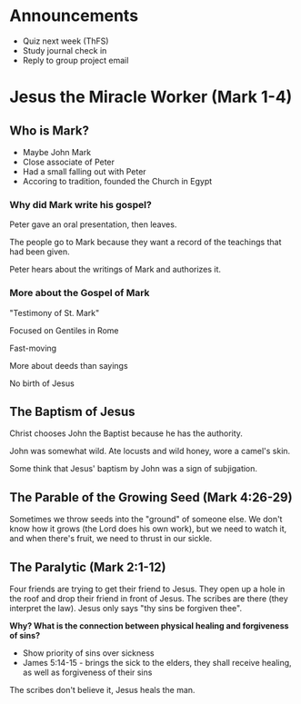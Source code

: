 # Announcements
  * Quiz next week (ThFS)
  * Study journal check in
  * Reply to group project email

# Jesus the Miracle Worker (Mark 1-4)

## Who is Mark?
  * Maybe John Mark
  * Close associate of Peter
  * Had a small falling out with Peter
  * Accoring to tradition, founded the Church in
    Egypt

### Why did Mark write his gospel?
Peter gave an oral presentation, then leaves.

The people go to Mark because they want a record
of the teachings that had been given.

Peter hears about the writings of Mark and
authorizes it.

### More about the Gospel of Mark
"Testimony of St. Mark"

Focused on Gentiles in Rome

Fast-moving

More about deeds than sayings

No birth of Jesus

## The Baptism of Jesus
Christ chooses John the Baptist because he has the
authority.

John was somewhat wild. Ate locusts and wild
honey, wore a camel's skin.

Some think that Jesus' baptism by John was a sign
of subjigation.

## The Parable of the Growing Seed (Mark 4:26-29)
Sometimes we throw seeds into the "ground" of
someone else. We don't know how it grows (the Lord
does his own work), but we need to watch it, and
when there's fruit, we need to thrust in our
sickle.

## The Paralytic (Mark 2:1-12)
Four friends are trying to get their friend to
Jesus. They open up a hole in the roof and drop
their friend in front of Jesus. The scribes are
there (they interpret the law). Jesus only says
"thy sins be forgiven thee".

**Why? What is the connection between physical
healing and forgiveness of sins?**
  * Show priority of sins over sickness
  * James 5:14-15 - brings the sick to the elders,
    they shall receive healing, as well as
    forgiveness of their sins

The scribes don't believe it, Jesus heals the man.
